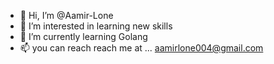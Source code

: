 - 👋 Hi, I’m @Aamir-Lone
- 👀 I’m interested in learning new skills
- 🌱 I’m currently learning Golang
- 📫 you can reach reach me at ... aamirlone004@gmail.com

<!---
Aamirlone004/Aamirlone004 is a ✨ special ✨ repository because its `README.md` (this file) appears on your GitHub profile.
You can click the Preview link to take a look at your changes.
--->
